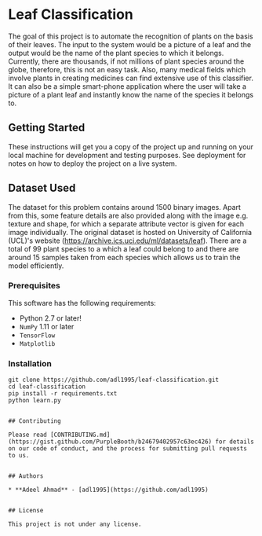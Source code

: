 # Leaf Classification

The goal of this project is to automate the recognition of plants on the basis of their leaves. The input to the system would be a picture of a leaf and the output would be the name of the plant species to which it belongs. Currently, there are thousands, if not millions of plant species around the globe, therefore, this is not an easy task. Also, many medical fields which involve plants in creating medicines can find extensive use of this classifier. It can also be a simple smart-phone application where the user will take a picture of a plant leaf and instantly know the name of the species it belongs to.

## Getting Started

These instructions will get you a copy of the project up and running on your local machine for development and testing purposes. See deployment for notes on how to deploy the project on a live system.

## Dataset Used

The dataset for this problem contains around 1500 binary images. Apart from this, some feature details are also provided along with the image e.g. texture and shape, for which a separate attribute vector is given for each image individually. The original dataset is hosted on University of California (UCL)'s website (https://archive.ics.uci.edu/ml/datasets/leaf). There are a total of 99 plant species to a which a leaf could belong to and there are around 15 samples taken from each species which allows us to train the model efficiently.

### Prerequisites

This software has the following requirements:

* Python 2.7 or later!
* `NumPy` 1.11 or later
* `TensorFlow`
* `Matplotlib`
  
### Installation

```
git clone https://github.com/adl1995/leaf-classification.git
cd leaf-classification
pip install -r requirements.txt
python learn.py
```
```

## Contributing

Please read [CONTRIBUTING.md](https://gist.github.com/PurpleBooth/b24679402957c63ec426) for details on our code of conduct, and the process for submitting pull requests to us.


## Authors

* **Adeel Ahmad** - [adl1995](https://github.com/adl1995)


## License

This project is not under any license.

